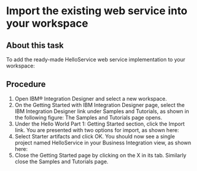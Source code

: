 <!-- image -->

# Import the existing web service into your workspace

## About this task

To
add the ready-made HelloService web service implementation to your
workspace:

## Procedure

1. Open IBM® Integration
Designer and
select a new workspace.
2. On the Getting Started with IBM Integration
Designer page,
select the IBM Integration
Designer link
under Samples and Tutorials, as shown in the
following figure: The Samples and Tutorials page opens.
3. Under the Hello World Part 1: Getting Started section,
click the Import link. You are presented with
two options for import, as shown here:
4. Select Starter artifacts and click OK.
You should now see a single project named HelloService in
your Business Integration view, as shown here:
5. Close the Getting Started page by clicking on the X in
its tab. Similarly close the Samples and Tutorials page.